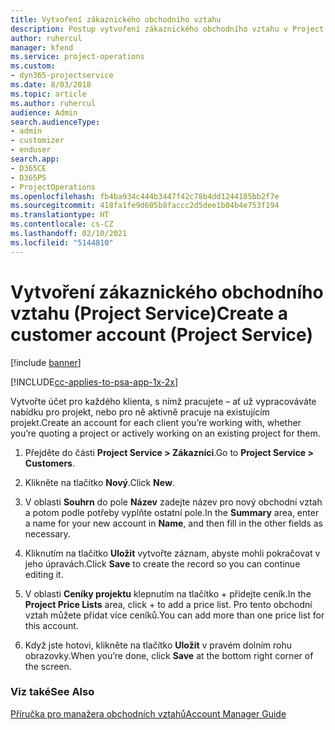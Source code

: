 ```yaml
---
title: Vytvoření zákaznického obchodního vztahu
description: Postup vytvoření zákaznického obchodního vztahu v Project Service
author: ruhercul
manager: kfend
ms.service: project-operations
ms.custom:
- dyn365-projectservice
ms.date: 8/03/2018
ms.topic: article
ms.author: ruhercul
audience: Admin
search.audienceType:
- admin
- customizer
- enduser
search.app:
- D365CE
- D365PS
- ProjectOperations
ms.openlocfilehash: fb4ba934c444b3447f42c78b4dd1244185bb2f7e
ms.sourcegitcommit: 418fa1fe9d605b8faccc2d5dee1b04b4e753f194
ms.translationtype: HT
ms.contentlocale: cs-CZ
ms.lasthandoff: 02/10/2021
ms.locfileid: "5144810"
---
```

# <a name="create-a-customer-account-project-service"></a><span data-ttu-id="ee36f-103">Vytvoření zákaznického obchodního vztahu (Project Service)</span><span class="sxs-lookup"><span data-stu-id="ee36f-103">Create a customer account (Project Service)</span></span>

[!include [banner](../includes/psa-now-project-operations.md)]

[!INCLUDE[cc-applies-to-psa-app-1x-2x](../includes/cc-applies-to-psa-app-1x-2x.md)]

<span data-ttu-id="ee36f-104">Vytvořte účet pro každého klienta, s nímž pracujete – ať už vypracováváte nabídku pro projekt, nebo pro ně aktivně pracuje na existujícím projekt.</span><span class="sxs-lookup"><span data-stu-id="ee36f-104">Create an account for each client you’re working with, whether you’re quoting a project or actively working on an existing project for them.</span></span>  
  
1.  <span data-ttu-id="ee36f-105">Přejděte do části **Project Service > Zákazníci**.</span><span class="sxs-lookup"><span data-stu-id="ee36f-105">Go to **Project Service > Customers**.</span></span>  
  
2.  <span data-ttu-id="ee36f-106">Klikněte na tlačítko **Nový**.</span><span class="sxs-lookup"><span data-stu-id="ee36f-106">Click **New**.</span></span>  
  
3.  <span data-ttu-id="ee36f-107">V oblasti **Souhrn** do pole **Název** zadejte název pro nový obchodní vztah a potom podle potřeby vyplňte ostatní pole.</span><span class="sxs-lookup"><span data-stu-id="ee36f-107">In the **Summary** area, enter a name for your new account in **Name**, and then fill in the other fields as necessary.</span></span>  
  
4.  <span data-ttu-id="ee36f-108">Kliknutím na tlačítko **Uložit** vytvořte záznam, abyste mohli pokračovat v jeho úpravách.</span><span class="sxs-lookup"><span data-stu-id="ee36f-108">Click **Save** to create the record so you can continue editing it.</span></span>  
  
5.  <span data-ttu-id="ee36f-109">V oblasti **Ceníky projektu** klepnutím na tlačítko + přidejte ceník.</span><span class="sxs-lookup"><span data-stu-id="ee36f-109">In the **Project Price Lists** area, click + to add a price list.</span></span> <span data-ttu-id="ee36f-110">Pro tento obchodní vztah můžete přidat více ceníků.</span><span class="sxs-lookup"><span data-stu-id="ee36f-110">You can add more than one price list for this account.</span></span>  
  
6.  <span data-ttu-id="ee36f-111">Když jste hotovi, klikněte na tlačítko **Uložit** v pravém dolním rohu obrazovky.</span><span class="sxs-lookup"><span data-stu-id="ee36f-111">When you’re done, click **Save** at the bottom right corner of the screen.</span></span>  
  
### <a name="see-also"></a><span data-ttu-id="ee36f-112">Viz také</span><span class="sxs-lookup"><span data-stu-id="ee36f-112">See Also</span></span>  
 [<span data-ttu-id="ee36f-113">Příručka pro manažera obchodních vztahů</span><span class="sxs-lookup"><span data-stu-id="ee36f-113">Account Manager Guide</span></span>](../psa/account-manager-guide.md)
